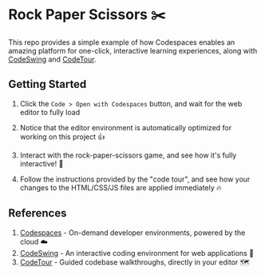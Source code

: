 # Rock Paper Scissors ✂️

This repo provides a simple example of how Codespaces enables an amazing platform for one-click, interactive learning experiences, along with [CodeSwing](https://aka.ms/codeswing) and [CodeTour](https://aka.ms/codetour). 

## Getting Started

1. Click the `Code > Open with Codespaces` button, and wait for the web editor to fully load

1. Notice that the  editor environment is automatically optimized for working on this project 👍

1. Interact with the rock-paper-scissors game, and see how it's fully interactive! 🚀

1. Follow the instructions provided by the "code tour", and see how your changes to the HTML/CSS/JS files are applied immediately 🔥

## References

1. [Codespaces](https://github.com/features/codespaces) - On-demand developer environments, powered by the cloud ☁️
1. [CodeSwing](https://aka.ms/codeswing) - An interactive coding environment for web applications 💃
1. [CodeTour](https://aka.ms/codetour) - Guided codebase walkthroughs, directly in your editor 🗺️
